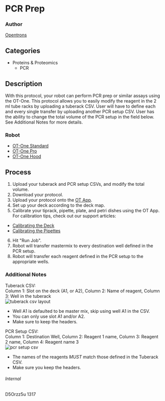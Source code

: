 # PCR Prep

### Author
[Opentrons](http://www.opentrons.com/)

## Categories
* Proteins & Proteomics
    * PCR

## Description
With this protocol, your robot can perform PCR prep or similar assays using the OT-One. This protocol allows you to easily modify the reagent in the 2 ml tube racks by uploading a tuberack CSV. User will have to define each and every single transfer by uploading another PCR setup CSV. User has the ability to change the total volume of the PCR setup in the field below. See Additional Notes for more details.

### Robot
* [OT-One Standard](https://opentrons.com/robots/ot-one-s-standard)
* [OT-One Pro](https://opentrons.com/robots/ot-one-s-pro)
* [OT-One Hood](https://opentrons.com/robots/ot-one-s-hood)

## Process
1. Upload your tuberack and PCR setup CSVs, and modify the total volume.
2. Download your protocol.
3. Upload your protocol onto the [OT App](https://opentrons.com/ot-app).
4. Set up your deck according to the deck map.
5. Calibrate your tiprack, pipette, plate, and petri dishes using the OT App. For calibration tips, check out our support articles:
 * [Calibrating the Deck](https://support.opentrons.com/ot-one/getting-started-software-setup/calibrating-the-deck)
 * [Calibrating the Pipettes](https://support.opentrons.com/ot-one/getting-started-software-setup/calibrating-the-pipettes)
6. Hit "Run Job".
7. Robot will transfer mastermix to every destination well defined in the PCR setup.
8. Robot will transfer each reagent defined in the PCR setup to the appropriate wells.

### Additional Notes
Tuberack CSV:  
Column 1: Slot on the deck (A1, or A2), Column 2: Name of reagent, Column 3: Well in the tuberack  
![tuberack csv layout](	https://s3.amazonaws.com/opentrons-protocol-library-website/custom-README-images/1317-university-of-texas-at-austin/tuberack_csv.png)
* Well A1 is defaulted to be master mix, skip using well A1 in the CSV.
* You can only use slot A1 and/or A2.
* Make sure to keep the headers.


PCR Setup CSV:  
Column 1: Destination Well, Column 2: Reagent 1 name, Column 3: Reagent 2 name, Column 4: Reagent name 3  
![pcr setup csv](	https://s3.amazonaws.com/opentrons-protocol-library-website/custom-README-images/1317-university-of-texas-at-austin/pcr_setup.png)
* The names of the reagents *MUST* match those defined in the Tuberack CSV.
* Make sure you keep the headers.

###### Internal
D5Orzz5u
1317
